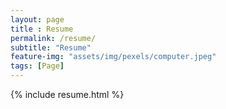```yaml
--- 
layout: page
title : Resume 
permalink: /resume/
subtitle: "Resume" 
feature-img: "assets/img/pexels/computer.jpeg"
tags: [Page]
---
```


{% include resume.html %}
